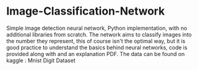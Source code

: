 # Image-Classification-Network
Simple image detection neural network, Python implementation, with no additional libraries from scratch. The network aims to classify images into the number they represent, this of course isn't the optimal way, but it is good practice to understand the basics behind neural networks, code is provided along with and an explanation PDF.
The data can be found on kaggle : Mnist Digit Dataset
